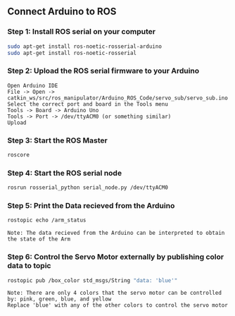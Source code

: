 <!-- Create a Readme file for me to demonstrate how to setup ROS serial with an Arduino -->

## Connect Arduino to ROS

### Step 1: Install ROS serial on your computer

```bash
sudo apt-get install ros-noetic-rosserial-arduino
sudo apt-get install ros-noetic-rosserial
```

### Step 2: Upload the ROS serial firmware to your Arduino

```text
Open Arduino IDE
File -> Open -> catkin_ws/src/ros_manipulator/Arduino_ROS_Code/servo_sub/servo_sub.ino
Select the correct port and board in the Tools menu
Tools -> Board -> Arduino Uno
Tools -> Port -> /dev/ttyACM0 (or something similar)
Upload
```

### Step 3: Start the ROS Master

```bash
roscore
```

### Step 4: Start the ROS serial node

```bash
rosrun rosserial_python serial_node.py /dev/ttyACM0
```

### Step 5: Print the Data recieved from the Arduino

```bash
rostopic echo /arm_status
```

```text
Note: The data recieved from the Arduino can be interpreted to obtain the state of the Arm
```

### Step 6: Control the Servo Motor externally by publishing color data to topic

```bash
rostopic pub /box_color std_msgs/String "data: 'blue'"
```

```text
Note: There are only 4 colors that the servo motor can be controlled by: pink, green, blue, and yellow
Replace 'blue' with any of the other colors to control the servo motor
```
